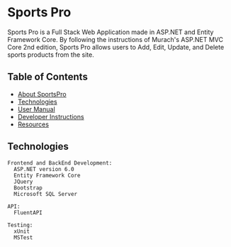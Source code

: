 # Sports Pro

Sports Pro is a Full Stack Web Application made in ASP.NET and Entity Framework Core. By following the instructions of Murach's ASP.NET MVC Core 2nd edition, Sports Pro allows users to Add, Edit, Update, and Delete sports products from the site.


## Table of Contents
- [About SportsPro](./SportsPro/docs/About.md)
- [Technologies](#technologies)
- [User Manual](./SportsPro/docs.User_Manual.md)
- [Developer Instructions](./SportsPro/docs/Developer_Instructions.md)
- [Resources](./SportsPro/docs/Resources.md)


## Technologies
```
Frontend and BackEnd Development: 
  ASP.NET version 6.0
  Entity Framework Core
  JQuery
  Bootstrap
  Microsoft SQL Server

API:
  FluentAPI

Testing:
  xUnit
  MSTest
```
